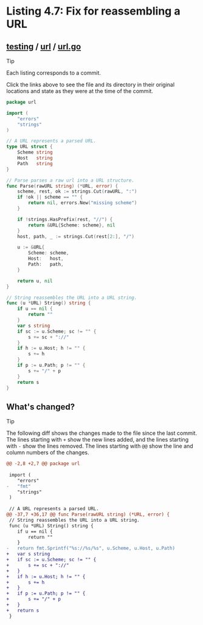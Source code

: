 # Listing 4.7: Fix for reassembling a URL

## [testing](https://github.com/inancgumus/gobyexample/blob/e6af5b0765d6b50525ea559ce2c0d21dae7edef8/testing) / [url](https://github.com/inancgumus/gobyexample/blob/e6af5b0765d6b50525ea559ce2c0d21dae7edef8/testing/url) / [url.go](https://github.com/inancgumus/gobyexample/blob/e6af5b0765d6b50525ea559ce2c0d21dae7edef8/testing/url/url.go)

> [!TIP]
> Each listing corresponds to a commit.
>
> Click the links above to see the file and its directory in their original locations and state as they were at the time of the commit.

```go
package url

import (
	"errors"
	"strings"
)

// A URL represents a parsed URL.
type URL struct {
	Scheme string
	Host   string
	Path   string
}

// Parse parses a raw url into a URL structure.
func Parse(rawURL string) (*URL, error) {
	scheme, rest, ok := strings.Cut(rawURL, ":")
	if !ok || scheme == "" {
		return nil, errors.New("missing scheme")
	}

	if !strings.HasPrefix(rest, "//") {
		return &URL{Scheme: scheme}, nil
	}
	host, path, _ := strings.Cut(rest[2:], "/")

	u := &URL{
		Scheme: scheme,
		Host:   host,
		Path:   path,
	}

	return u, nil
}

// String reassembles the URL into a URL string.
func (u *URL) String() string {
	if u == nil {
		return ""
	}
	var s string
	if sc := u.Scheme; sc != "" {
		s += sc + "://"
	}
	if h := u.Host; h != "" {
		s += h
	}
	if p := u.Path; p != "" {
		s += "/" + p
	}
	return s
}
```

## What's changed?

> [!TIP]
> The following diff shows the changes made to the file since the last commit.
> The lines starting with `+` show the new lines added, and the lines starting with `-` show the lines removed.
> The lines starting with `@@` show the line and column numbers of the changes.

```diff
@@ -2,8 +2,7 @@ package url
 
 import (
 	"errors"
-	"fmt"
 	"strings"
 )
 
 // A URL represents a parsed URL.
@@ -37,7 +36,17 @@ func Parse(rawURL string) (*URL, error) {
 // String reassembles the URL into a URL string.
 func (u *URL) String() string {
 	if u == nil {
 		return ""
 	}
-	return fmt.Sprintf("%s://%s/%s", u.Scheme, u.Host, u.Path)
+	var s string
+	if sc := u.Scheme; sc != "" {
+		s += sc + "://"
+	}
+	if h := u.Host; h != "" {
+		s += h
+	}
+	if p := u.Path; p != "" {
+		s += "/" + p
+	}
+	return s
 }
```


